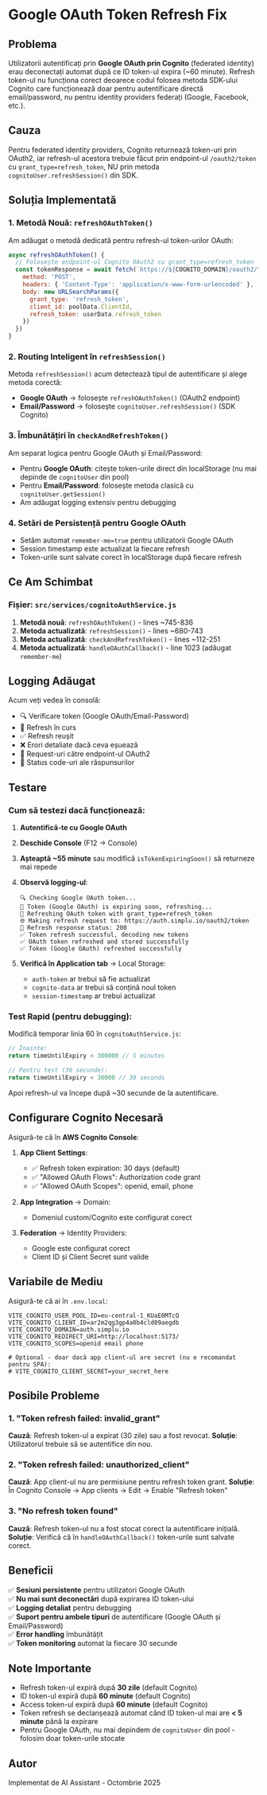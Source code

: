 # Google OAuth Token Refresh Fix

## Problema
Utilizatorii autentificați prin **Google OAuth prin Cognito** (federated identity) erau deconectați automat după ce ID token-ul expira (~60 minute). Refresh token-ul nu funcționa corect deoarece codul folosea metoda SDK-ului Cognito care funcționează doar pentru autentificare directă email/password, nu pentru identity providers federați (Google, Facebook, etc.).

## Cauza
Pentru federated identity providers, Cognito returnează token-uri prin OAuth2, iar refresh-ul acestora trebuie făcut prin endpoint-ul `/oauth2/token` cu `grant_type=refresh_token`, NU prin metoda `cognitoUser.refreshSession()` din SDK.

## Soluția Implementată

### 1. Metodă Nouă: `refreshOAuthToken()`
Am adăugat o metodă dedicată pentru refresh-ul token-urilor OAuth:

```javascript
async refreshOAuthToken() {
  // Folosește endpoint-ul Cognito OAuth2 cu grant_type=refresh_token
  const tokenResponse = await fetch(`https://${COGNITO_DOMAIN}/oauth2/token`, {
    method: 'POST',
    headers: { 'Content-Type': 'application/x-www-form-urlencoded' },
    body: new URLSearchParams({
      grant_type: 'refresh_token',
      client_id: poolData.ClientId,
      refresh_token: userData.refresh_token
    })
  })
}
```

### 2. Routing Inteligent în `refreshSession()`
Metoda `refreshSession()` acum detectează tipul de autentificare și alege metoda corectă:

- **Google OAuth** → folosește `refreshOAuthToken()` (OAuth2 endpoint)
- **Email/Password** → folosește `cognitoUser.refreshSession()` (SDK Cognito)

### 3. Îmbunătățiri în `checkAndRefreshToken()`
Am separat logica pentru Google OAuth și Email/Password:

- Pentru **Google OAuth**: citește token-urile direct din localStorage (nu mai depinde de `cognitoUser` din pool)
- Pentru **Email/Password**: folosește metoda clasică cu `cognitoUser.getSession()`
- Am adăugat logging extensiv pentru debugging

### 4. Setări de Persistență pentru Google OAuth
- Setăm automat `remember-me=true` pentru utilizatorii Google OAuth
- Session timestamp este actualizat la fiecare refresh
- Token-urile sunt salvate corect în localStorage după fiecare refresh

## Ce Am Schimbat

### Fișier: `src/services/cognitoAuthService.js`

1. **Metodă nouă**: `refreshOAuthToken()` - lines ~745-836
2. **Metoda actualizată**: `refreshSession()` - lines ~680-743
3. **Metoda actualizată**: `checkAndRefreshToken()` - lines ~112-251
4. **Metoda actualizată**: `handleOAuthCallback()` - line 1023 (adăugat `remember-me`)

## Logging Adăugat

Acum veți vedea în consolă:
- 🔍 Verificare token (Google OAuth/Email-Password)
- 🔄 Refresh în curs
- ✅ Refresh reușit
- ❌ Erori detaliate dacă ceva eșuează
- 📝 Request-uri către endpoint-ul OAuth2
- 📡 Status code-uri ale răspunsurilor

## Testare

### Cum să testezi dacă funcționează:

1. **Autentifică-te cu Google OAuth**
2. **Deschide Console** (F12 → Console)
3. **Așteaptă ~55 minute** sau modifică `isTokenExpiringSoon()` să returneze mai repede
4. **Observă logging-ul**:
   ```
   🔍 Checking Google OAuth token...
   🔄 Token (Google OAuth) is expiring soon, refreshing...
   📝 Refreshing OAuth token with grant_type=refresh_token
   🌐 Making refresh request to: https://auth.simplu.io/oauth2/token
   📡 Refresh response status: 200
   ✅ Token refresh successful, decoding new tokens
   ✅ OAuth token refreshed and stored successfully
   ✅ Token (Google OAuth) refreshed successfully
   ```

5. **Verifică în Application tab** → Local Storage:
   - `auth-token` ar trebui să fie actualizat
   - `cognito-data` ar trebui să conțină noul token
   - `session-timestamp` ar trebui actualizat

### Test Rapid (pentru debugging):

Modifică temporar linia 60 în `cognitoAuthService.js`:
```javascript
// Înainte:
return timeUntilExpiry < 300000 // 5 minutes

// Pentru test (30 secunde):
return timeUntilExpiry < 30000 // 30 seconds
```

Apoi refresh-ul va începe după ~30 secunde de la autentificare.

## Configurare Cognito Necesară

Asigură-te că în **AWS Cognito Console**:

1. **App Client Settings**:
   - ✅ Refresh token expiration: 30 days (default)
   - ✅ "Allowed OAuth Flows": Authorization code grant
   - ✅ "Allowed OAuth Scopes": openid, email, phone

2. **App Integration** → Domain:
   - Domeniul custom/Cognito este configurat corect

3. **Federation** → Identity Providers:
   - Google este configurat corect
   - Client ID și Client Secret sunt valide

## Variabile de Mediu

Asigură-te că ai în `.env.local`:

```env
VITE_COGNITO_USER_POOL_ID=eu-central-1_KUaE0MTcQ
VITE_COGNITO_CLIENT_ID=ar2m2qg3gp4a0b4cld09aegdb
VITE_COGNITO_DOMAIN=auth.simplu.io
VITE_COGNITO_REDIRECT_URI=http://localhost:5173/
VITE_COGNITO_SCOPES=openid email phone

# Optional - doar dacă app client-ul are secret (nu e recomandat pentru SPA):
# VITE_COGNITO_CLIENT_SECRET=your_secret_here
```

## Posibile Probleme

### 1. "Token refresh failed: invalid_grant"
**Cauză**: Refresh token-ul a expirat (30 zile) sau a fost revocat.
**Soluție**: Utilizatorul trebuie să se autentifice din nou.

### 2. "Token refresh failed: unauthorized_client"
**Cauză**: App client-ul nu are permisiune pentru refresh token grant.
**Soluție**: În Cognito Console → App clients → Edit → Enable "Refresh token"

### 3. "No refresh token found"
**Cauză**: Refresh token-ul nu a fost stocat corect la autentificare inițială.
**Soluție**: Verifică că în `handleOAuthCallback()` token-urile sunt salvate corect.

## Beneficii

✅ **Sesiuni persistente** pentru utilizatori Google OAuth  
✅ **Nu mai sunt deconectări** după expirarea ID token-ului  
✅ **Logging detaliat** pentru debugging  
✅ **Suport pentru ambele tipuri** de autentificare (Google OAuth și Email/Password)  
✅ **Error handling** îmbunătățit  
✅ **Token monitoring** automat la fiecare 30 secunde  

## Note Importante

- Refresh token-ul expiră după **30 zile** (default Cognito)
- ID token-ul expiră după **60 minute** (default Cognito)
- Access token-ul expiră după **60 minute** (default Cognito)
- Token refresh se declanșează automat când ID token-ul mai are **< 5 minute** până la expirare
- Pentru Google OAuth, nu mai depindem de `cognitoUser` din pool - folosim doar token-urile stocate

## Autor
Implementat de AI Assistant - Octombrie 2025

